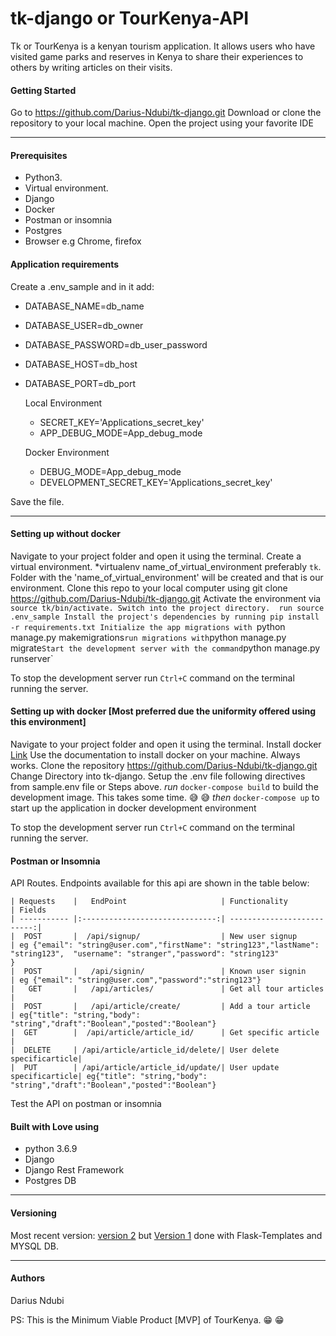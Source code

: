 # tk-django or TourKenya-API
Tk or TourKenya is a kenyan tourism application. It allows users who have visited game parks and reserves in Kenya to share their experiences to others by writing articles on their visits.


#### Getting Started
Go to https://github.com/Darius-Ndubi/tk-django.git
Download or clone the repository to your local machine. 
Open the project using your favorite IDE

----
#### Prerequisites
 - Python3.
 - Virtual environment.
 - Django
 - Docker
 - Postman or insomnia
 - Postgres
 - Browser e.g Chrome, firefox

#### Application requirements
Create a .env_sample and in it add:
  - DATABASE_NAME=db_name
  - DATABASE_USER=db_owner
  - DATABASE_PASSWORD=db_user_password
  - DATABASE_HOST=db_host
  - DATABASE_PORT=db_port

    Local Environment
     - SECRET_KEY='Applications_secret_key'
     - APP_DEBUG_MODE=App_debug_mode

    Docker Environment 
    - DEBUG_MODE=App_debug_mode
    - DEVELOPMENT_SECRET_KEY='Applications_secret_key'
 
 Save the file.

 ----
#### Setting up without docker
Navigate to your project folder and open it using the terminal.
Create a virtual environment. *virtualenv name_of_virtual_environment preferably `tk`.
Folder with the 'name_of_virtual_environment' will be created and that is our environment.
Clone this repo to your local computer using git clone https://github.com/Darius-Ndubi/tk-django.git
Activate the environment via `source tk/bin/activate. Switch into the project directory. 
run source .env_sample
Install the project's dependencies by running pip install -r requirements.txt
Initialize the app migrations with `python manage.py makemigrations` run migrations with `python manage.py migrate`
Start the development server with the command `python manage.py runserver`

To stop the development server run `Ctrl+C` command on the terminal running the server.
  

#### Setting up with docker [Most preferred due the uniformity offered using this environment]
Navigate to your project folder and open it using the terminal.
Install docker 
[Link](https://docs.docker.com/install/)
Use the documentation to install docker on your machine. Always works.
Clone the repository https://github.com/Darius-Ndubi/tk-django.git
Change Directory into tk-django. Setup the .env file following directives from  sample.env file or Steps above.
*run* `docker-compose build` to build the development image. This takes some time. 😅 :sweat_smile:
*then* `docker-compose up` to start up the application in docker development environment

To stop the development server run `Ctrl+C` command on the terminal running the server. 


#### Postman or Insomnia
API Routes. 
Endpoints available for this api are shown in the table below:

````
| Requests    |   EndPoint                     | Functionality              | Fields
| ----------- |:------------------------------:| --------------------------:|
|  POST       |  /api/signup/                  | New user signup            | eg {"email": "string@user.com","firstName": "string123","lastName": "string123",  "username": "stranger","password": "string123"
}
|  POST       |   /api/signin/                 | Known user signin          | eg {"email": "string@user.com","password":"string123"}
|   GET       |   /api/articles/               | Get all tour articles      |
|  POST       |   /api/article/create/         | Add a tour article         | eg{"title": "string,"body": "string","draft":"Boolean","posted":"Boolean"}
|  GET        |  /api/article/article_id/      | Get specific article       |
|  DELETE     | /api/article/article_id/delete/| User delete specificarticle|
|  PUT        | /api/article/article_id/update/| User update specificarticle| eg{"title": "string,"body": "string","draft":"Boolean","posted":"Boolean"}
````
 
Test the API on postman or insomnia
 
 #### Built with Love using

* python 3.6.9
* Django
* Django Rest Framework
* Postgres DB

*********

#### Versioning
Most recent version: [version 2](https://tourkenya-staging.herokuapp.com/api/signup/) but [Version 1](http://tourkenya.herokuapp.com/) done with Flask-Templates and MYSQL DB.

***

#### Authors
Darius Ndubi
 
 PS: This is the Minimum Viable Product [MVP] of TourKenya. :grin: :grin:
